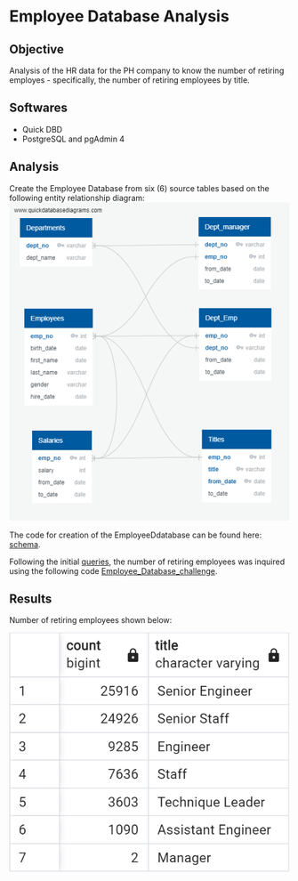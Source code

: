 # Employee Database Analysis

## Objective
Analysis of the HR data for the PH company to know the number of retiring employes - specifically, the number of retiring employees by title.

## Softwares
- Quick DBD
- PostgreSQL and pgAdmin 4

## Analysis
Create the Employee Database from six (6) source tables based on the following entity relationship diagram:
![EmployeeDB_corrected](https://github.com/MSF2141/Pewlett-Hackard-Analysis./blob/8fe1f28002145b1d6d31c31df98789ae835ca774/EmployeeDB_corrected.png)

The code for creation of the EmployeeDdatabase can be found here:
[schema](https://github.com/MSF2141/Pewlett-Hackard-Analysis./blob/88f39d43b732f025475042ad5b01fd094b01443e/Queries/schema.sql).

Following the initial [queries](https://github.com/MSF2141/Pewlett-Hackard-Analysis./blob/a34a3655624e3f8baa822c887c8cd625d96ba158/Queries/queries.sql), the number of retiring employees was inquired using the following code [Employee_Database_challenge](https://github.com/MSF2141/Pewlett-Hackard-Analysis./blob/9ad29dae426e9bad4b13f59138cf436fd41dfb59/Queries/Employee_Database_challenge.sql).

## Results
Number of retiring employees shown below:

![retiring_titles](https://github.com/MSF2141/Pewlett-Hackard-Analysis./blob/41bd283d906456bbdd0256832483ed4945f41d0a/Data/retiring_titles.png)
